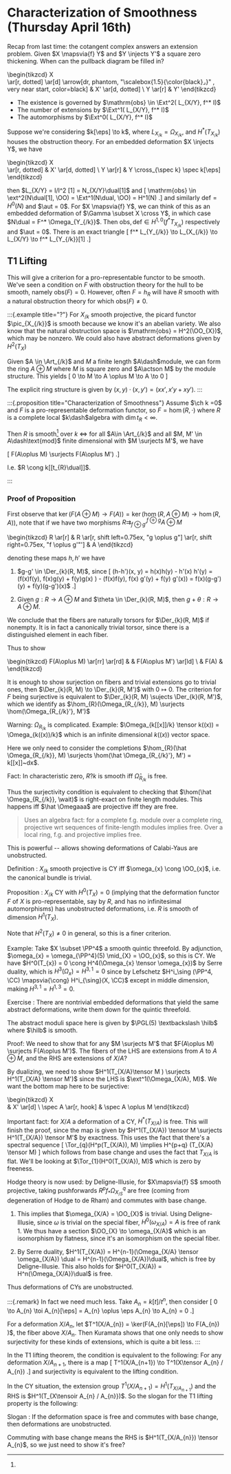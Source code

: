 # Characterization of Smoothness (Thursday April 16th)

Recap from last time: the cotangent complex answers an extension problem.
Given $X \mapsvia{f} Y$ and $Y \injects Y'$ a square zero thickening.
When can the pullback diagram be filled in?

\begin{tikzcd}
  X  
  \ar[r, dotted] 
  \ar[d] \arrow[dr, phantom, "\scalebox{1.5}{\color{black}$\lrcorner$}" , very near start, color=black]
& X' 
  \ar[d, dotted] 
\\
  Y 
  \ar[r] 
& Y'
\end{tikzcd}

- The existence is governed by $\mathrm{obs} \in \Ext^2( L_{X/Y}, f^* I)$
- The number of extensions by $\Ext^1( L_{X/Y}, f^* I)$
- The automorphisms by $\Ext^0( L_{X/Y}, f^* I)$

Suppose we're considering $k[\eps] \to k$, where $L_{X_{/k}} = \Omega_{X_{/k}}$, and $H^*(T_{X_{/k}})$ houses the obstruction theory.
For an embedded deformation $X \injects Y$, we have

\begin{tikzcd}
X  
  \ar[r, dotted]
& X' 
  \ar[d, dotted] 
\\
Y 
  \ar[r] 
& Y \cross_{\spec k} \spec k[\eps]
\end{tikzcd}

then $L_{X/Y} = I/I^2 [1] = N_{X/Y}\dual[1]$ and
\[
\mathrm{obs} \in \ext^2(N\dual[1], \OO) = \Ext^1(N\dual, \OO) = H^1(N)
.\]
and similarly $\mathrm{def} = H^0(N)$ and $\aut = 0$.
For $X \mapsvia{f} Y$, we can think of this as an embedded deformation of $\Gamma \subset X \cross Y$, in which case $N\dual = F^* \Omega_{Y_{/k}}$.
Then $\mathrm{obs}, \mathrm{def} \in H^{1, 0}(f^* T_{X_{/k}})$ respectively and $\aut = 0$.
There is an exact triangle
\[
f^* L_{Y_{/k}} \to L_{X_{/k}} \to L_{X/Y} \to f^* L_{Y_{/k}}[1]
.\]

## T1 Lifting

This will give a criterion for a pro-representable functor to be smooth.
We've seen a condition on $F$ with obstruction theory for the hull to be smooth, namely $\mathrm{obs}(F) = 0$.
However, often $F = h_{R}$ will have $R$ smooth with a natural obstruction theory for which $\mathrm{obs}(F) \neq 0$.


:::{.example title="?"}
For $X_{/k}$ smooth projective, the picard functor $\pic_{X_{/k}}$ is smooth because we know it's an abelian variety.
We also know that the natural obstruction space is $\mathrm{obs} = H^2(\OO_{X})$, which may be nonzero.
We could also have abstract deformations given by $H^2(T_{X})$

Given $A \in \Art_{/k}$ and $M$ a finite length $A\dash$module, we can form the ring $A \oplus M$ where $M$ is square zero and $A\actson M$ by the module structure.
This yields
\[
0 \to M \to A \oplus M \to A \to 0
\]

The explicit ring structure is given by $(x, y) \cdot (x, y') = (xx', x'y + xy')$.
:::



:::{.proposition title="Characterization of Smoothness"}
Assume $\ch k =0$ and $F$ is a pro-representable deformation functor, so $F = \hom(R, \cdot)$ where $R$ is a complete local $k\dash$algebra with $\dim t_{R} < \infty$.

Then $R$ is smooth[^smoothness_reminder]
over $k$
$\iff$ 
for all $A\in \Art_{/k}$ and all $M, M' \in A\dash\text{mod}$ finite dimensional with $M \surjects M'$, we have

\[
F(A\oplus M) \surjects F(A\oplus M')
.\]


[^smoothness_reminder]: 
I.e. $R \cong k[[t_{R}\dual]]$.

:::

### Proof of Proposition 

First observe that $\ker(F(A\oplus M) \to F(A)) = \ker(\hom(R, A\oplus M) \to \hom(R, A))$, note that if we have two morphisms 
$R\rightrightarrows^{f\oplus g}_{f \oplus g'} A \oplus M$


\begin{tikzcd}
R 
  \ar[r] 
& 
R
  \ar[r, shift left=0.75ex, "g \oplus g"] 
  \ar[r, shift right=0.75ex, "f \oplus g'"'] 
& 
A 
\end{tikzcd}

denoting these maps $h, h'$ we have

1. $g-g' \in \Der_{k}(R, M)$, since 
  \[
  (h-h')(x, y) = h(x)h(y) - h'(x) h'(y) = (f(x)f(y), f(x)g(y) + f(y)g(x) )  - (f(x)f(y), f(x) g'(y) + f(y) g'(x)) = f(x)(g-g')(y) + f(y)(g-g')(x)$
  .\]

2. Given $g: R\to A\oplus M$ and $\theta \in \Der_{k}(R, M)$, then $g + \theta: R \to A\oplus M$.

We conclude that the fibers are naturally torsors for $\Der_{k}(R, M)$ if nonempty.
It is in fact a canonically trivial torsor, since there is a distinguished element in each fiber.

Thus to show

\begin{tikzcd}
F(A\oplus M) 
  \ar[rr]
  \ar[rd]
& 
& F(A\oplus M') 
  \ar[ld]
\\
& F(A) 
&
\end{tikzcd}


It is enough to show surjection on fibers and trivial extensions go to trivial ones, then $\Der_{k}(R, M) \to \Der_{k}(R, M')$ with $0\mapsto 0$.
The criterion for $F$ being surjective is equivalent to $\Der_{k}(R, M) \sujects \Der_{k}(R, M')$, which we identify as $\hom_{R}(\Omega_{R_{/k}}, M) \surjects \hom(\Omega_{R_{/k}'}, M')$

Warning: $\Omega_{R_{/k}}$ is complicated.
Example: $\Omega_{k[[x]]/k} \tensor k((x)) = \Omega_{k((x))/k}$ which is an infinite dimensional $k((x))$ vector space.

Here we only need to consider the completions $\hom_{R}(\hat \Omega_{R_{/k}}, M) \surjects \hom(\hat \Omega_{R_{/k}'}, M') = k[[x]]~dx$.

Fact: In characteristic zero, $R?k$ is smooth iff $\hat \Omega_{R_{/k}}$ is free.

Thus the surjectivity condition is equivalent to checking that $\hom(\hat \Omega_{R_{/k}}, \wait)$ is right-exact on finite length modules.
This happens iff $\hat \Omegaaa$ are projective iff they are free.

> Uses an algebra fact: for a complete f.g. module over a complete ring, projective wrt sequences of finite-length modules implies free.
> Over a local ring, f.g. and projective implies free.

This is powerful -- allows showing deformations of Calabi-Yaus are unobstructed.

Definition
: $X_{/k}$ smooth projective is CY iff $\omega_{x} \cong \OO_{x}$, i.e. the canonical bundle is trivial.

Proposition
: $X_{/k}$ CY with $H^0(T_{X}) = 0$ (implying that the deformation functor $F$ of $X$ is pro-representable, say by $R$, and has no infinitesimal automorphisms) has unobstructed deformations, i.e. $R$ is smooth of dimension $H^1(T_{X})$.

Note that $H^2(T_{X}) \neq 0$ in general, so this is a finer criterion.

Example:
Take $X \subset \PP^4$ a smooth quintic threefold.
By adjunction, $\omega_{x} = \omega_{\PP^4}(5) \mid_{X} = \OO_{x}$, so this is CY.
We have $H^0(T_{x}) = 0 \cong H^4(\Omega_{x} \tensor \omega_{x})$ by Serre duality, which is $H^3(\Omega_{x}) = H^{3, 1} = 0$ since by Lefschetz $H^i_\sing (\PP^4, \CC) \mapsvia{\cong} H^i_{\sing}(X, \CC)$ except in middle dimension, making $H^{3, 1} = H^{1, 3} = 0$.

Exercise
: There are nontrivial embedded deformations that yield the same abstract deformations, write them down for the quintic threefold.

The abstract moduli space here is given by $\PGL(5) \textbackslash \hilb$ where $\hilb$ is smooth.

Proof:
We need to show that for any $M \surjects M'$ that $F(A\oplus M) \surjects F(A\oplus M')$.
The fibers of the LHS are extensions from $A$ to $A\oplus M$, and the RHS are extensions of $X/A$?

By dualizing, we need to show $H^1(T_{X/A}\tensor M ) \surjects H^1(T_{X/A} \tensor M')$ since the LHS is $\ext^1(\Omega_{X/A}, M)$.
We want the bottom map here to be surjective:

\begin{tikzcd}
  X  
& X' 
  \ar[d] 
\\
  \spec A 
  \ar[r, hook] 
& \spec A \oplus M
\end{tikzcd}


Important fact: for $X/A$ a deformation of a CY, $H^*(T_{X/A})$ is free.
This will finish the proof, since the map is given by $H^1(T_{X/A}) \tensor M \surjects H^1(T_{X/A}) \tensor M'$ by exactness.
This uses the fact that there's a spectral sequence
\[
\Tor_{q}(H^p(T_{X/A}), M) \implies H^{p+q} (T_{X/A} \tensor M)
\]
which follows from base change and uses the fact that $T_{X/A}$ is flat.
We'll be looking at $\Tor_{1}(H^0(T_{X/A}), M)$ which is zero by freeness.

Hodge theory is now used: by Deligne-Illusie, for $X\mapsvia{f} S$ smooth projective, taking pushforwards $R^p f_* \Omega^q_{X_{/S}}$ are free (coming from degeneration of Hodge to de Rham) and commutes with base change.

1. This implies that $\omega_{X/A} = \OO_{X}$ is trivial.
  Using Deligne-Illusie, since $\omega$ is trivial on the special fiber, $H^0(\omega_{X/A}) = A$ is free of rank 1.
  We thus have a section $\OO_{X} \to \omega_{X/A}$ which is an isomorphism by flatness, since it's an isomorphism on the special fiber.

2. By Serre duality, $H^1(T_{X/A}) = H^{n-1}(\Omega_{X/A} \tensor \omega_{X/A}) \dual = H^{n-1}(\Omega_{X/A})\dual$, which is free by Deligne-Illusie.
  This also holds for $H^0(T_{X/A}) = H^n(\Omega_{X/A})\dual$ is free.

Thus deformations of CYs are unobstructed.



:::{.remark}
In fact we need much less.
Take $A_{n} = k[t] / t^n$, then consider
\[
0 \to A_{n} \toi A_{n}[\eps] = A_{n} \oplus \eps A_{n} \to A_{n} = 0
.\]

For a deformation $X/A_{n}$, let $T^1(X/A_{n}) = \ker(F(A_{n}[\eps]) \to F(A_{n}) )$, the fiber above $X/A_{n}$.
Then Kuramata shows that one only needs to show surjectivity for these kinds of extensions, which is quite a bit less.
:::


In the T1 lifting theorem, the condition is equivalent to the following:
For any deformation $X/A_{n+1}$, there is a map
\[
T^1(X/A_{n+1}) \to T^1(X\tensor A_{n} / A_{n})
.\]
and surjectivity is equivalent to the lifting condition.

In the CY situation, the extension group $T^1(X/A_{n+1}) =  H^1(T_{X/A_{n+1}})$ and the RHS is $H^1(T_{X\tensoir A_{n} / A_{n}})$.
So the slogan for the T1 lifting property is the following:

Slogan
: If the deformation space is free and commutes with base change, then deformations are unobstructed.

Commuting with base change means the RHS is $H^1(T_{X/A_{n}}) \tensor A_{n}$, so we just need to show it's free?
